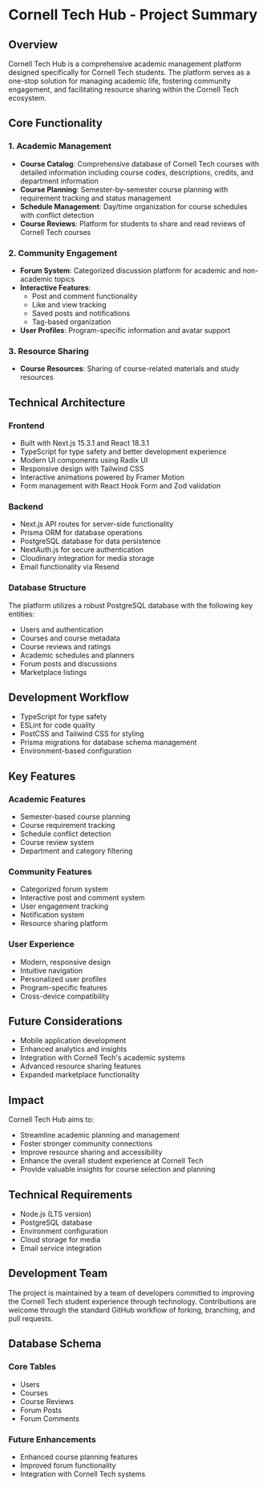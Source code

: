 # Cornell Tech Hub - Project Summary

## Overview

Cornell Tech Hub is a comprehensive academic management platform designed specifically for Cornell Tech students. The platform serves as a one-stop solution for managing academic life, fostering community engagement, and facilitating resource sharing within the Cornell Tech ecosystem.

## Core Functionality

### 1. Academic Management

- **Course Catalog**: Comprehensive database of Cornell Tech courses with detailed information including course codes, descriptions, credits, and department information
- **Course Planning**: Semester-by-semester course planning with requirement tracking and status management
- **Schedule Management**: Day/time organization for course schedules with conflict detection
- **Course Reviews**: Platform for students to share and read reviews of Cornell Tech courses

### 2. Community Engagement

- **Forum System**: Categorized discussion platform for academic and non-academic topics
- **Interactive Features**:
    - Post and comment functionality
    - Like and view tracking
    - Saved posts and notifications
    - Tag-based organization
- **User Profiles**: Program-specific information and avatar support

### 3. Resource Sharing

- **Course Resources**: Sharing of course-related materials and study resources

## Technical Architecture

### Frontend

- Built with Next.js 15.3.1 and React 18.3.1
- TypeScript for type safety and better development experience
- Modern UI components using Radix UI
- Responsive design with Tailwind CSS
- Interactive animations powered by Framer Motion
- Form management with React Hook Form and Zod validation

### Backend

- Next.js API routes for server-side functionality
- Prisma ORM for database operations
- PostgreSQL database for data persistence
- NextAuth.js for secure authentication
- Cloudinary integration for media storage
- Email functionality via Resend

### Database Structure

The platform utilizes a robust PostgreSQL database with the following key entities:

- Users and authentication
- Courses and course metadata
- Course reviews and ratings
- Academic schedules and planners
- Forum posts and discussions
- Marketplace listings

## Development Workflow

- TypeScript for type safety
- ESLint for code quality
- PostCSS and Tailwind CSS for styling
- Prisma migrations for database schema management
- Environment-based configuration

## Key Features

### Academic Features

- Semester-based course planning
- Course requirement tracking
- Schedule conflict detection
- Course review system
- Department and category filtering

### Community Features

- Categorized forum system
- Interactive post and comment system
- User engagement tracking
- Notification system
- Resource sharing platform

### User Experience

- Modern, responsive design
- Intuitive navigation
- Personalized user profiles
- Program-specific features
- Cross-device compatibility

## Future Considerations

- Mobile application development
- Enhanced analytics and insights
- Integration with Cornell Tech's academic systems
- Advanced resource sharing features
- Expanded marketplace functionality

## Impact

Cornell Tech Hub aims to:

- Streamline academic planning and management
- Foster stronger community connections
- Improve resource sharing and accessibility
- Enhance the overall student experience at Cornell Tech
- Provide valuable insights for course selection and planning

## Technical Requirements

- Node.js (LTS version)
- PostgreSQL database
- Environment configuration
- Cloud storage for media
- Email service integration

## Development Team

The project is maintained by a team of developers committed to improving the Cornell Tech student experience through technology. Contributions are welcome through the standard GitHub workflow of forking, branching, and pull requests.

## Database Schema

### Core Tables

- Users
- Courses
- Course Reviews
- Forum Posts
- Forum Comments

### Future Enhancements

- Enhanced course planning features
- Improved forum functionality
- Integration with Cornell Tech systems
